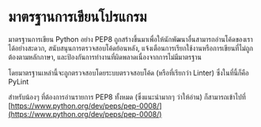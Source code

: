 # มาตรฐานการเขียนโปรแกรม
มาตรฐานการเขียน Python อย่าง PEP8 ถูกสร้างขึ้นมาเพื่อให้นักพัฒนาอื่นสามารถอ่านโค้ดของเราได้อย่างสะดวก, สนับสนุนการตรวจสอบโค้ดย้อนหลัง, แจ้งเตือนการเรียกใช้งานหรือการเขียนที่ไม่ถูกต้องตามหลักภาษา, และป้องกันการทำงานที่ผิดพลาดเนื่องจากการไม่มีมาตรฐาน

โดยมาตรฐานเหล่านี้จะถูกตรวจสอบโดยระบบตรวจสอบโค้ด (หรือที่เรียกว่า Linter) ซึ่งในที่นี้ก็คือ PyLint

สำหรับน้องๆ ที่ต้องการอ่านรายการ PEP8 ทั้งหมด (ซึ่งแนะนำมากๆ ว่าให้อ่าน) ก็สามารถเข้าไปที่ [https://www.python.org/dev/peps/pep-0008/](https://www.python.org/dev/peps/pep-0008/)
